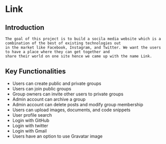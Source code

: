 # Link



## Introduction 
    The goal of this project is to build a socila media website which is a combination of the best of existing technologies out
    in the market like Facebook, Instagram, and Twitter. We want the users to have a place where they can get together and 
    share their world on one site hence we came up with the name Link.
    
## Key Functionalities
  * Users can create public and private groups
  * Users can join public groups
  * Group owners can invite other users to private groups
  * Admin account can archive a group
  * Admin account can delete posts and modify group membership
  * Users can upload images, documents, and code snippets
  * User profile search
  * Login with GitHub
  * Login with twitter
  * Login with Gmail
  * Users have an option to use Gravatar image
